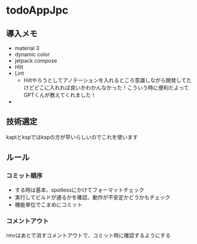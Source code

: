 # todoAppJpc
## 導入メモ
- material 3
- dynamic color
- jetpack compose
- Hilt
- Lint
  - Hiltやろうとしてアノテーションを入れるところ意識しながら開発してたけどどこに入れれば良いかわかんなかった！こういう時に便利だよってGPTくんが教えてくれました！
- 
## 技術選定
kaptとkspではkspの方が早いらしいのでこれを使います

## ルール

### コミット順序
- する時は基本、spotlessにかけてフォーマットチェック
- 実行してビルドが通るかを確認、動作が不安定かどうかもチェック
- 機能単位でこまめにコミット

### コメントアウト
rmvはあとで消すコメントアウトで、コミット時に確認するようにする

